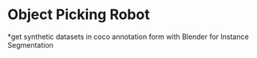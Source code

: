 # Object Picking Robot

*get synthetic datasets in coco annotation form with Blender for Instance Segmentation
